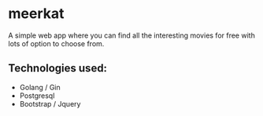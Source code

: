 # meerkat
A simple web app where you can find all the interesting movies for free with lots of option to choose from. 

## Technologies used:
- Golang / Gin
- Postgresql
- Bootstrap / Jquery
